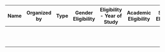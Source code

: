 | Name | Organized by | Type | Gender Eligibility | Eligibility - Year of Study | Academic Eligibility | Stream Eligibility | Application Period (Approx) | Program Commencemment | Duration | Stream/Target Area | Brief Description  | Application Experiences |
|---|---|---|---|---|---|---|---|---|---|---|---|---|
|   |   |   |   |   |   |   |   |   |   |   |   |   | 
|   |   |   |   |   |   |   |   |   |   |   |   |   | 
|   |   |   |   |   |   |   |   |   |   |   |   |   |   
|   |   |   |   |   |   |   |   |   |   |   |   |   |   
|   |   |   |   |   |   |   |   |   |   |   |   |   |   
|   |   |   |   |   |   |   |   |   |   |   |   |   |   
|   |   |   |   |   |   |   |   |   |   |   |   |   |   
|   |   |   |   |   |   |   |   |   |   |   |   |   |  
|   |   |   |   |   |   |   |   |   |   |   |   |   |  
|   |   |   |   |   |   |   |   |   |   |   |   |   |  
|   |   |   |   |   |   |   |   |   |   |   |   |   |   
